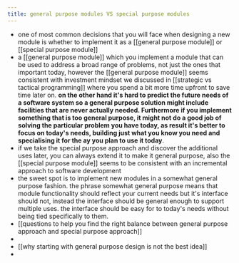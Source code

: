 ```yaml
---
title: general purpose modules VS special purpose modules
---
```


- one of most common decisions that you will face when designing a new module is whether to implement it as a [[general purpose module]] or [[special purpose module]]
- a [[general purpose module]] which you implement a module that can be used to address a broad range of problems, not just the ones that important today, however the [[general purpose module]] seems consistent with investment mindset we discussed in [[strategic vs tactical programming]] where you spend a bit more time upfront to save time later on. **on the other hand it's hard to predict the future needs of a software system so a general purpose solution might include facilities that are never actually needed. Furthermore if you implement something that is too general purpose, it might not do a good job of solving the particular problem you have today, as result it's better to focus on today's needs, building just what you know you need and specialising it for the ay you plan to use it today**.
- if we take the special purpose approach and discover the additional uses later, you can always extend it to make it general purpose, also the [[special purpose module]] seems to be consistent with an incremental approach to software development
- the sweet spot is to implement new modules in a somewhat general purpose fashion. the phrase somewhat general purpose means that module functionality should reflect your current needs but it's interface should not, instead the interface should be general enough to support multiple uses. the interface should be easy for to today's needs without being tied specifically to them.
- [[questions to help you find the right balance between general purpose approach and special purpose approach]]
-
- [[why starting with general purpose design is not the best idea]]
-